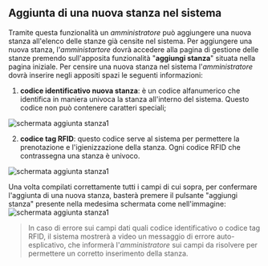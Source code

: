 ## Aggiunta di una nuova stanza nel sistema
Tramite questa funzionalità un *amministratore* può aggiungere una nuova stanza all'elenco delle stanze già censite nel sistema.
Per aggiungere una nuova stanza, l'*amministartore* dovrà accedere alla pagina di gestione delle stanze premendo sull'apposita funzionalità "**aggiungi stanza**" situata nella pagina iniziale.
Per censire una nuova stanza nel sistema l'*amministratore* dovrà inserire negli appositi spazi le seguenti informazioni:
1. **codice identificativo nuova stanza**: è un codice alfanumerico che identifica in maniera univoca la stanza all'interno del sistema. Questo codice non può contenere caratteri speciali;

![schermata aggiunta stanza1](assets/web/roomname.png)

2. **codice tag RFID**: questo codice serve al sistema per permettere la prenotazione e l'igienizzazione della stanza. Ogni codice RFID che contrassegna una stanza è univoco.

![schermata aggiunta stanza1](assets/web/roomrfid.png)

Una volta compilati correttamente tutti i campi di cui sopra, per confermare l'aggiunta di una nuova stanza, basterà premere il pulsante "aggiungi stanza" presente nella medesima schermata come nell'immagine:
<br>![schermata aggiunta stanza1](assets/web/roomconfirm.png)</br>

>In caso di errore sui campi dati quali codice identificativo o codice tag RFID, il sistema mostrerà a video un messaggio di errore auto-esplicativo, che informerà l'*amministratore* sui campi da risolvere per permettere un corretto inserimento della stanza. 